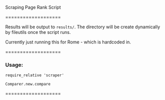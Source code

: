 Scraping Page Rank Script

===================

Results will be output to `results/`. The directory will be create dynamically by fileutils once the script runs.

Currently just running this for Rome - which is hardcoded in.


===================

### Usage:

```
require_relative 'scraper'

Comparer.new.compare
```

===================
